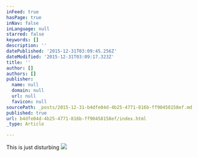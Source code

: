 ```yaml
---
inFeed: true
hasPage: true
inNav: false
inLanguage: null
starred: false
keywords: []
description: ''
datePublished: '2015-12-31T03:09:45.256Z'
dateModified: '2015-12-31T03:09:17.323Z'
title: ''
author: []
authors: []
publisher:
  name: null
  domain: null
  url: null
  favicon: null
sourcePath: _posts/2015-12-31-b4dfe04d-4b25-4771-816b-ff90458158ef.md
published: true
url: b4dfe04d-4b25-4771-816b-ff90458158ef/index.html
_type: Article

---
```

This is just disturbing
![](https://the-grid-user-content.s3-us-west-2.amazonaws.com/893c886f-fa7b-4174-b9ae-a2938d4279c1.jpg)
